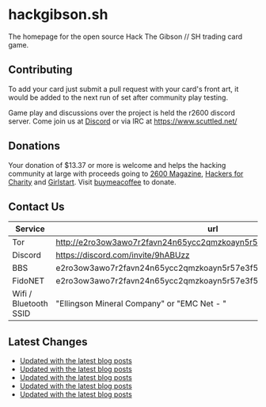 # hackgibson.sh
The homepage for the open source Hack The Gibson // SH trading card game.


## Contributing

To add your card just submit a pull request with your card's front art, it would be added to the next run of set after community play testing.

Game play and discussions over the project is held the r2600 discord server. Come join us at [Discord](https://discord.com/invite/9hABUzz) or via IRC at https://www.scuttled.net/


## Donations

Your donation of $13.37 or more is welcome and helps the hacking community at large with proceeds going to [2600 Magazine](https://2600.com/), [Hackers for Charity](https://hackersforcharity.org) and [Girlstart](https://girlstart.org).  Visit [buymeacoffee](https://www.buymeacoffee.com/hackgibson.sh) to donate.


## Contact Us

Service | url
-|-
Tor | http://e2ro3ow3awo7r2favn24n65ycc2qmzkoayn5r57e3f56nvjwdcgg32ad.onion
Discord | https://discord.com/invite/9hABUzz
BBS | e2ro3ow3awo7r2favn24n65ycc2qmzkoayn5r57e3f56nvjwdcgg32ad.onion:23
FidoNET | e2ro3ow3awo7r2favn24n65ycc2qmzkoayn5r57e3f56nvjwdcgg32ad.onion:24554
Wifi / Bluetooth SSID | "Ellingson Mineral Company" or "EMC Net - <fidonet address>"

## Latest Changes
<!-- BLOG-POST-LIST:START -->
- [Updated with the latest blog posts](https://github.com/DFW2600/hackgibson.sh/commit/48d9ef01e7ef909e5a01e2003bd604c32d413807)
- [Updated with the latest blog posts](https://github.com/DFW2600/hackgibson.sh/commit/b17af2fcaff5ffa0d3410ab3ec00d700115aa7fb)
- [Updated with the latest blog posts](https://github.com/DFW2600/hackgibson.sh/commit/e1e16c30c8edd6d37ff78986b1b7aedaba643c03)
- [Updated with the latest blog posts](https://github.com/DFW2600/hackgibson.sh/commit/760d330da40272de111feff45d6cbe81c77fdbb1)
- [Updated with the latest blog posts](https://github.com/DFW2600/hackgibson.sh/commit/c8424c0af77470415741b4062dcaa264becf95d5)
<!-- BLOG-POST-LIST:END -->
